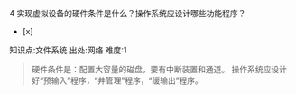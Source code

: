 4
实现虚拟设备的硬件条件是什么？操作系统应设计哪些功能程序？
- [x]

知识点:文件系统
出处:网络
难度:1
> 硬件条件是：配置大容量的磁盘，要有中断装置和通道。 操作系统应设计好“预输入”程序，“井管理”程序，“缓输出”程序。
